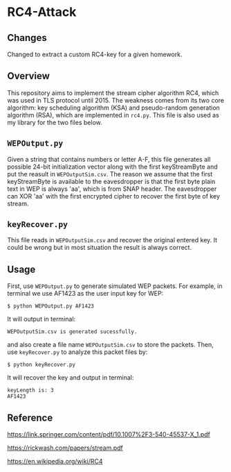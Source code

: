 # RC4-Attack
## Changes
Changed to extract a custom RC4-key for a given homework.
## Overview
This repository aims to implement the stream cipher algorithm RC4,
which was used in TLS protocol until 2015.
The weakness comes from its two core algorithm:
key scheduling algorithm (KSA) and pseudo-random generation algorithm (RSA),
which are implemented in `rc4.py`. This file is also used as my library for the
two files below.

## `WEPOutput.py`
Given a string that contains numbers or letter A-F, this file generates all
possible 24-bit initialization vector along with the first keyStreamByte and put
the reasult in `WEPOutputSim.csv`. The reason we assume that the first
keyStreamByte is available to the eavesdropper is that the first byte plain text
in WEP is always 'aa', which is from SNAP header. The eavesdropper can XOR 'aa'
with the first encrypted cipher to recover the first byte of key stream.

## `keyRecover.py`
This file reads in `WEPOutputSim.csv` and recover the original entered key. It
could be wrong but in most situation the result is always correct.

## Usage
First, use `WEPOutput.py` to generate simulated WEP packets. For example,
in terminal we use AF1423 as the user input key for WEP:
```
$ python WEPOutput.py AF1423
```
It will output in terminal:
```
WEPOutputSim.csv is generated sucessfully.
```
and also create a file name `WEPOutputSim.csv` to store the packets.
Then, use `keyRecover.py` to analyze this packet files by:
```
$ python keyRecover.py
```
It will recover the key and output in terminal:
```
keyLength is: 3
AF1423
```

## Reference
https://link.springer.com/content/pdf/10.1007%2F3-540-45537-X_1.pdf

https://rickwash.com/papers/stream.pdf

https://en.wikipedia.org/wiki/RC4
